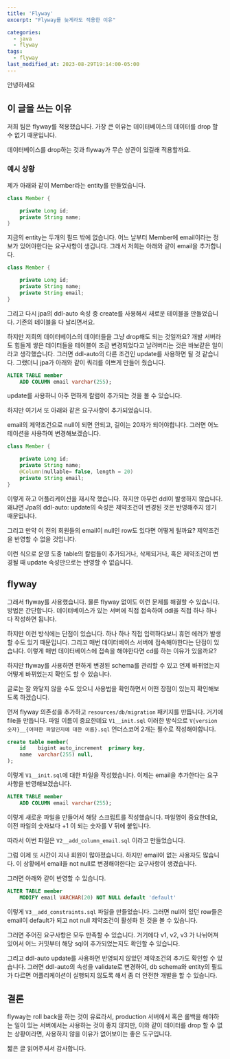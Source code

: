 ```yaml
---
title: 'Flyway'
excerpt: "Flyway를 늦게라도 적용한 이유"

categories:
  - java
  - flyway
tags:
  - flyway
last_modified_at: 2023-08-29T19:14:00-05:00
---
```


안녕하세요

## 이 글을 쓰는 이유

저희 팀은 flyway를 적용했습니다. 가장 큰 이유는 데이터베이스의 데이터를 drop 할 수 없기 때문입니다.

데이터베이스를 drop하는 것과 flyway가 무슨 상관이 있길래 적용할까요.

### 예시 상황

제가 아래와 같이 Member라는 entity를 만들었습니다.

```java
class Member {

    private Long id;
    private String name;
}
```
지금의 entity는 두개의 필드 밖에 없습니다. 어느 날부터 Member에 email이라는 정보가 있어야한다는 요구사항이 생깁니다.
그래서 저희는 아래와 같이 email을 추가합니다.
```java
class Member {

    private Long id;
    private String name;
    private String email;
}
```
그리고 다시 jpa의 ddl-auto 속성 중 create를 사용해서 새로운 테이블을 만들었습니다. 기존의 테이블을 다 날리면서요.

하지만 저희의 데이터베이스의 데이터들을 그냥 drop해도 되는 것일까요?
개발 서버라도 힘들게 쌓은 데이터들을 테이블이 조금 변경되었다고 날려버리는 것은 바보같은 일이라고 생각했습니다.
그러면 ddl-auto의 다른 조건인 update를 사용하면 될 것 같습니다. 그랬더니 jpa가 아래와 같이 쿼리를 이쁘게 만들어 줬습니다.
```sql
ALTER TABLE member
    ADD COLUMN email varchar(255);
```
update를 사용하니 아주 편하게 칼럼이 추가되는 것을 볼 수 있습니다.

하지만 여기서 또 아래와 같은 요구사항이 추가되었습니다.

email의 제약조건으로 null이 되면 안되고, 길이는 20자가 되어야합니다.
그러면 어노테이션을 사용하여 변경해보겠습니다.
```java
class Member {

    private Long id;
    private String name;
    @Column(nullable= false, length = 20)
    private String email;
}
```
이렇게 하고 어플리케이션을 재시작 했습니다.
하지만 아무런 ddl이 발생하지 않습니다. 왜냐면 Jpa의 ddl-auto: update의 속성은 제약조건이 변경된 것은 반영해주지 않기 때문입니다.

그리고 만약 이 전의 회원들의 email이 null인 row도 있다면 어떻게 될까요? 제약조건을 반영할 수 없을 것입니다.

이런 식으로 운영 도중 table의 칼럼들이 추가되거나, 삭제되거나, 혹은 제약조건이 변경될 때 update 속성만으로는 반영할 수 없습니다.

## flyway

그래서 flyway를 사용했습니다.
물론 flyway 없이도 이런 문제를 해결할 수 있습니다. 방법은 간단합니다. 데이터베이스가 있는 서버에 직접 접속하여 ddl을 직접 하나 하나 다 작성하면 됩니다.

하지만 이런 방식에는 단점이 있습니다. 하나 하나 직접 입력하다보니 휴먼 에러가 발생할 수도 있기 때문입니다. 그리고 매번 데이터베이스 서버에 접속해야한다는 단점이 있습니다.
이렇게 매번 데이터베이스에 접속을 해야한다면 cd를 하는 이유가 있을까요?

하지만 flyway를 사용하면 편하게 변경된 schema를 관리할 수 있고 언제 바뀌었는지 어떻게 바뀌었는지 확인도 할 수 있습니다.

글로는 잘 와닿지 않을 수도 있으니 사용법을 확인하면서 어떤 장점이 있는지 확인해보도록 하겠습니다.

먼저 flyway 의존성을 추가하고 `resources/db/migration` 패키지를 만듭니다.
거기에 file을 만듭니다. 파일 이름이 중요한데요 `V1__init.sql` 이러한 방식으로 `V{version 숫자}__{어떠한 파일인지에 대한 이름}.sql` 언더스코어 2개는 필수로 작성해야합니다.

```sql
create table member(
    id    bigint auto_increment  primary key,
    name  varchar(255) null,
);
```
이렇게 `V1__init.sql`에 대한 파일을 작성했습니다. 이제는 email을 추가한다는 요구사항을 반영해보겠습니다.

```sql
ALTER TABLE member
    ADD COLUMN email varchar(255);
```
이렇게 새로운 파일을 만들어서 해당 스크립트를 작성했습니다. 파일명이 중요한데요, 이전 파일의 숫자보다 +1 이 되는 숫자를 V 뒤에 붙입니다.

따라서 이번 파일은 `V2__add_column_email.sql` 이라고 만들었습니다.

그럼 이제 또 시간이 지나 회원이 많아졌습니다. 하지만 email이 없는 사용자도 많습니다. 이 상황에서 email을 not null로 변경해야한다는 요구사항이 생겼습니다.

그러면 아래와 같이 반영할 수 있습니다.
```sql
ALTER TABLE member
    MODIFY email VARCHAR(20) NOT NULL default 'default'
```
이렇게 `V3__add_constraints.sql` 파일을 만들었습니다. 그러면 null이 있던 row들은 email이 default가 되고 not null 제약조건이 활성화 된 것을 볼 수 있습니다.

그러면 주어진 요구사항은 모두 만족할 수 있습니다. 거기에다 v1, v2, v3 가 나뉘어져있어서 어느 커밋부터 해당 sql이 추가되었는지도 확인할 수 있습니다.

그리고 ddl-auto update를 사용하면 반영되지 않았던 제약조건의 추가도 확인할 수 있습니다. 그러면 ddl-auto의 속성을 validate로 변경하여, db schema와 entity의 필드가 다르면
어플리케이션이 실행되지 않도록 해서 좀 더 안전한 개발을 할 수 있습니다.

## 결론

flyway는 roll back을 하는 것이 유료라서, production 서버에서 혹은 롤백을 해야하는 일이 있는 서버에서는 사용하는 것이 좋지 않지만,
이와 같이 데이터를 drop 할 수 없는 상황이라면, 사용하지 않을 이유가 없어보이는 좋은 도구입니다.

짧은 글 읽어주셔서 감사합니다.